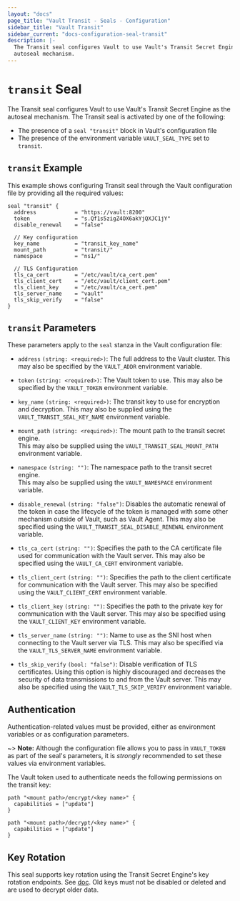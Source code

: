```yaml
---
layout: "docs"
page_title: "Vault Transit - Seals - Configuration"
sidebar_title: "Vault Transit"
sidebar_current: "docs-configuration-seal-transit"
description: |-
  The Transit seal configures Vault to use Vault's Transit Secret Engine as the
  autoseal mechanism.
---
```


# `transit` Seal

The Transit seal configures Vault to use Vault's Transit Secret Engine as the
autoseal mechanism.
The Transit seal is activated by one of the following:

* The presence of a `seal "transit"` block in Vault's configuration file
* The presence of the environment variable `VAULT_SEAL_TYPE` set to `transit`.

## `transit` Example

This example shows configuring Transit seal through the Vault configuration file
by providing all the required values:

```hcl
seal "transit" {
  address            = "https://vault:8200"
  token              = "s.Qf1s5zigZ4OX6akYjQXJC1jY"
  disable_renewal    = "false"

  // Key configuration
  key_name           = "transit_key_name"
  mount_path         = "transit/"
  namespace          = "ns1/"

  // TLS Configuration
  tls_ca_cert        = "/etc/vault/ca_cert.pem"
  tls_client_cert    = "/etc/vault/client_cert.pem"
  tls_client_key     = "/etc/vault/ca_cert.pem"
  tls_server_name    = "vault"
  tls_skip_verify    = "false"
}
```

## `transit` Parameters

These parameters apply to the `seal` stanza in the Vault configuration file:

- `address` `(string: <required>)`: The full address to the Vault cluster.
  This may also be specified by the `VAULT_ADDR` environment variable.

- `token` `(string: <required>)`: The Vault token to use. This may also be
  specified by the `VAULT_TOKEN` environment variable.

- `key_name` `(string: <required>)`: The transit key to use for encryption and
  decryption.  This may also be supplied using the `VAULT_TRANSIT_SEAL_KEY_NAME`
  environment variable.

- `mount_path` `(string: <required>)`: The mount path to the transit secret engine.  
  This may also be supplied using the `VAULT_TRANSIT_SEAL_MOUNT_PATH` environment
  variable.

- `namespace` `(string: "")`: The namespace path to the transit secret engine.  
  This may also be supplied using the `VAULT_NAMESPACE` environment variable.

- `disable_renewal` `(string: "false")`: Disables the automatic renewal of the token
  in case the lifecycle of the token is managed with some other mechanism outside of
  Vault, such as Vault Agent.  This may also be specified using the
  `VAULT_TRANSIT_SEAL_DISABLE_RENEWAL` environment variable.

- `tls_ca_cert` `(string: "")`: Specifies the path to the CA certificate file used
  for communication with the Vault server.  This may also be specified using the
  `VAULT_CA_CERT` environment variable.

- `tls_client_cert` `(string: "")`: Specifies the path to the client certificate
  for communication with the Vault server.  This may also be specified using the
  `VAULT_CLIENT_CERT` environment variable.

- `tls_client_key` `(string: "")`: Specifies the path to the private key for
  communication with the Vault server.  This may also be specified using the
  `VAULT_CLIENT_KEY` environment variable.

- `tls_server_name` `(string: "")`: Name to use as the SNI host when connecting
  to the Vault server via TLS.  This may also be specified via the
  `VAULT_TLS_SERVER_NAME` environment variable.

- `tls_skip_verify` `(bool: "false")`: Disable verification of TLS certificates.
  Using this option is highly discouraged and decreases the security of data
  transmissions to and from the Vault server.  This may also be specified using the
  `VAULT_TLS_SKIP_VERIFY` environment variable.

## Authentication

Authentication-related values must be provided, either as environment
variables or as configuration parameters.

~> **Note:** Although the configuration file allows you to pass in
`VAULT_TOKEN` as part of the seal's parameters, it is *strongly* recommended
to set these values via environment variables.

The Vault token used to authenticate needs the following permissions on the
transit key:

```hcl
path "<mount path>/encrypt/<key name>" {
  capabilities = ["update"]
}

path "<mount path>/decrypt/<key name>" {
  capabilities = ["update"]
}
```

## Key Rotation

This seal supports key rotation using the Transit Secret Engine's key rotation endpoints.  See
[doc](/api/secret/transit/index.html#rotate-key). Old keys must not be disabled or deleted and are
used to decrypt older data.
